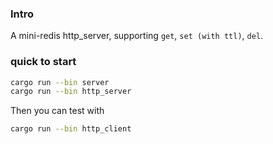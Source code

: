 ### Intro

A mini-redis http_server, supporting `get`, `set (with ttl)`, `del`.


### quick to start

```bash
cargo run --bin server
cargo run --bin http_server
```

Then you can test with 
```bash
cargo run --bin http_client
```